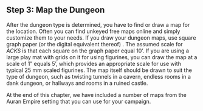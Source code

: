 ## Step 3: Map the Dungeon

After the dungeon type is determined, you have to find or draw a map for the location. Often you can find unkeyed free maps online and simply customize them to your needs. If you draw your dungeon maps, use square graph paper (or the digital equivalent thereof) . The assumed scale for *ACKS* is that each square on the graph paper equal 10’. If you are using a large play mat with grids on it for using figurines, you can draw the map at a scale of 1” equals 5’, which provides an appropriate scale for use with typical 25 mm scaled figurines. The map itself should be drawn to suit the type of dungeon, such as twisting tunnels in a cavern, endless rooms in a dank dungeon, or hallways and rooms in a ruined castle.

At the end of this chapter, we have included a number of maps from the Auran Empire setting that you can use for your campaign.

